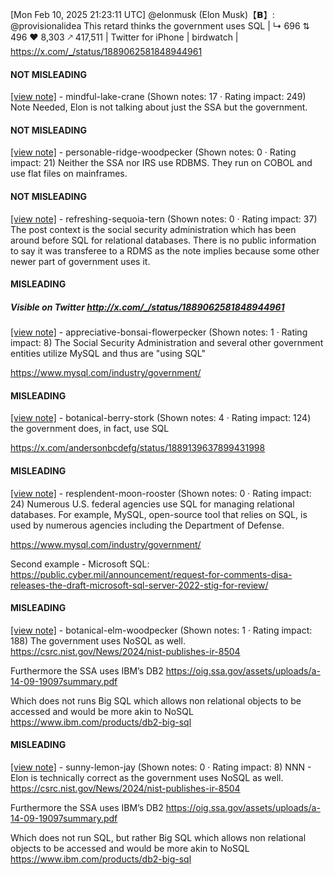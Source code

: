 [Mon Feb 10, 2025 21:23:11 UTC] @elonmusk (Elon Musk)【𝗕】: @provisionalidea This retard thinks the government uses SQL | ↳ 696 ⇅ 496 ♥ 8,303 🡕 417,511 | Twitter for iPhone | birdwatch | https://x.com/_/status/1889062581848944961

#### NOT MISLEADING

[[view note]](https://x.com/i/birdwatch/n/1889373637507162587) - mindful-lake-crane (Shown notes: 17 · Rating impact: 249)
Note Needed, Elon is not talking about just the SSA but the government.

#### NOT MISLEADING

[[view note]](https://x.com/i/birdwatch/n/1889180127294095608) - personable-ridge-woodpecker (Shown notes: 0 · Rating impact: 21)
Neither the SSA nor IRS use RDBMS. They run on COBOL and use flat files on mainframes. 

#### NOT MISLEADING

[[view note]](https://x.com/i/birdwatch/n/1889142108906271051) - refreshing-sequoia-tern (Shown notes: 0 · Rating impact: 37)
The post context is the social security administration which has been around before SQL for relational databases. There is no public information to say it was transferee to a RDMS as the note implies because some other newer part of government uses it.

#### MISLEADING
##### Visible on Twitter http://x.com/_/status/1889062581848944961
[[view note]](https://x.com/i/birdwatch/n/1889416805136875770) - appreciative-bonsai-flowerpecker (Shown notes: 1 · Rating impact: 8)
The Social Security Administration and several other government entities utilize MySQL and thus are "using SQL"

https://www.mysql.com/industry/government/

#### MISLEADING

[[view note]](https://x.com/i/birdwatch/n/1889485116160037326) - botanical-berry-stork (Shown notes: 4 · Rating impact: 124)
the government does, in fact, use SQL

https://x.com/andersonbcdefg/status/1889139637899431998

#### MISLEADING

[[view note]](https://x.com/i/birdwatch/n/1889132425130779128) - resplendent-moon-rooster (Shown notes: 0 · Rating impact: 24)
Numerous U.S. federal agencies use SQL for managing relational databases. For example, MySQL, open-source tool that relies on SQL, is used by numerous agencies including the Department of Defense.

https://www.mysql.com/industry/government/

Second example - Microsoft SQL: https://public.cyber.mil/announcement/request-for-comments-disa-releases-the-draft-microsoft-sql-server-2022-stig-for-review/


#### MISLEADING

[[view note]](https://x.com/i/birdwatch/n/1889152613410918401) - botanical-elm-woodpecker (Shown notes: 1 · Rating impact: 188)
The government uses NoSQL as well.
https://csrc.nist.gov/News/2024/nist-publishes-ir-8504

Furthermore the SSA uses IBM’s DB2
https://oig.ssa.gov/assets/uploads/a-14-09-19097summary.pdf

Which does not runs Big SQL which allows non relational objects to be accessed and would be more akin to NoSQL
https://www.ibm.com/products/db2-big-sql

#### MISLEADING

[[view note]](https://x.com/i/birdwatch/n/1889145348880294267) - sunny-lemon-jay (Shown notes: 0 · Rating impact: 8)
NNN - Elon is technically correct as the government uses NoSQL as well.
https://csrc.nist.gov/News/2024/nist-publishes-ir-8504

Furthermore the SSA uses IBM’s DB2
https://oig.ssa.gov/assets/uploads/a-14-09-19097summary.pdf

Which does not run SQL, but rather Big SQL which allows non relational objects to be accessed and would be more akin to NoSQL
https://www.ibm.com/products/db2-big-sql
